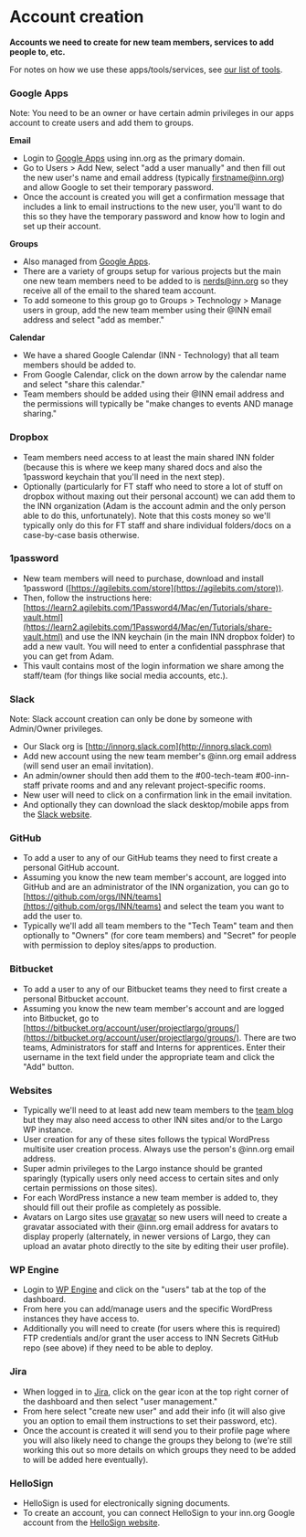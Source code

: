 # Account creation

**Accounts we need to create for new team members, services to add people to, etc.**

For notes on how we use these apps/tools/services, see [our list of tools](/how-we-work/tools.md).


### Google Apps

Note: You need to be an owner or have certain admin privileges in our apps account to create users and add them to groups.

**Email**

- Login to [Google Apps](http://apps.google.com) using inn.org as the primary domain.
- Go to Users > Add New, select "add a user manually" and then fill out the new user's name and email address (typically firstname@inn.org) and allow Google to set their temporary password.
- Once the account is created you will get a confirmation message that includes a link to email instructions to the new user, you'll want to do this so they have the temporary password and know how to login and set up their account.

**Groups**

- Also managed from [Google Apps](http://apps.google.com).
- There are a variety of groups setup for various projects but the main one new team members need to be added to is nerds@inn.org so they receive all of the email to the shared team account.
- To add someone to this group go to Groups > Technology > Manage users in group, add the new team member using their @INN email address and select "add as member."

**Calendar**

- We have a shared Google Calendar (INN - Technology) that all team members should be added to.
- From Google Calendar, click on the down arrow by the calendar name and select "share this calendar."
- Team members should be added using their @INN email address and the permissions will typically be "make changes to events AND manage sharing."


### Dropbox

- Team members need access to at least the main shared INN folder (because this is where we keep many shared docs and also the 1password keychain that you'll need in the next step).
- Optionally (particularly for FT staff who need to store a lot of stuff on dropbox without maxing out their personal account) we can add them to the INN organization (Adam is the account admin and the only person able to do this, unfortunately). Note that this costs money so we'll typically only do this for FT staff and share individual folders/docs on a case-by-case basis otherwise.


### 1password

- New team members will need to purchase, download and install 1password ([https://agilebits.com/store](https://agilebits.com/store)).
- Then, follow the instructions here: [https://learn2.agilebits.com/1Password4/Mac/en/Tutorials/share-vault.html](https://learn2.agilebits.com/1Password4/Mac/en/Tutorials/share-vault.html) and use the INN keychain (in the main INN dropbox folder) to add a new vault. You will need to enter a confidential passphrase that you can get from Adam.
- This vault contains most of the login information we share among the staff/team (for things like social media accounts, etc.).


### Slack

Note: Slack account creation can only be done by someone with Admin/Owner privileges.

- Our Slack org is [http://innorg.slack.com](http://innorg.slack.com)
- Add new account using the new team member's @inn.org email address (will send user an email invitation).
- An admin/owner should then add them to the #00-tech-team #00-inn-staff private rooms and  and any relevant project-specific rooms.
- New user will need to click on a confirmation link in the email invitation.
- And optionally they can download the slack desktop/mobile apps from the [Slack website](https://slack.com/downloads).


### GitHub

- To add a user to any of our GitHub teams they need to first create a personal GitHub account.
- Assuming you know the new team member's account, are logged into GitHub and are an administrator of the INN organization, you can go to [https://github.com/orgs/INN/teams](https://github.com/orgs/INN/teams) and select the team you want to add the user to.
- Typically we'll add all team members to the "Tech Team" team and then optionally to "Owners" (for core team members) and "Secret" for people with permission to deploy sites/apps to production.


### Bitbucket

- To add a user to any of our Bitbucket teams they need to first create a personal Bitbucket account.
- Assuming you know the new team member's account and are logged into Bitbucket, go to [https://bitbucket.org/account/user/projectlargo/groups/](https://bitbucket.org/account/user/projectlargo/groups/). There are two teams, Administrators for staff and Interns for apprentices. Enter their username in the text field under the appropriate team and click the "Add" button.


### Websites

- Typically we'll need to at least add new team members to the [team blog](http://nerds.inn.org) but they may also need access to other INN sites and/or to the Largo WP instance.
- User creation for any of these sites follows the typical WordPress multisite user creation process. Always use the person's @inn.org email address.
- Super admin privileges to the Largo instance should be granted sparingly (typically users only need access to certain sites and only certain permissions on those sites).
- For each WordPress instance a new team member is added to, they should fill out their profile as completely as possible.
- Avatars on Largo sites use [gravatar](http://gravatar.com) so new users will need to create a gravatar associated with their @inn.org email address for avatars to display properly (alternately, in newer versions of Largo, they can upload an avatar photo directly to the site by editing their user profile).


### WP Engine

- Login to [WP Engine](https://my.wpengine.com/) and click on the "users" tab at the top of the dashboard.
- From here you can add/manage users and the specific WordPress instances they have access to.
- Additionally you will need to create (for users where this is required) FTP credentials and/or grant the user access to INN Secrets GitHub repo (see above) if they need to be able to deploy.


### Jira

- When logged in to [Jira](http://jira.inn.org/secure/Dashboard.jspa), click on the gear icon at the top right corner of the dashboard and then select "user management."
- From here select "create new user" and add their info (it will also give you an option to email them instructions to set their password, etc).
- Once the account is created it will send you to their profile page where you will also likely need to change the groups they belong to (we're still working this out so more details on which groups they need to be added to will be added here eventually).


### HelloSign

- HelloSign is used for electronically signing documents.
- To create an account, you can connect HelloSign to your inn.org Google account from the [HelloSign website](https://www.hellosign.com/).

